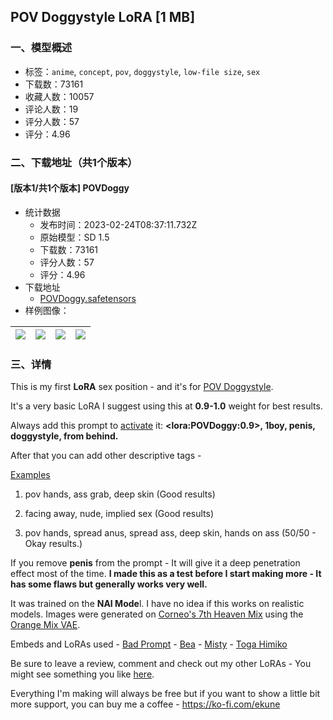 ## POV Doggystyle LoRA [1 MB]
### 一、模型概述

- 标签：`anime`, `concept`, `pov`, `doggystyle`, `low-file size`, `sex`
- 下载数：73161
- 收藏人数：10057
- 评论人数：19
- 评分人数：57
- 评分：4.96

### 二、下载地址（共1个版本）

#### [版本1/共1个版本] POVDoggy

- 统计数据
  - 发布时间：2023-02-24T08:37:11.732Z
  - 原始模型：SD 1.5
  - 下载数：73161
  - 评分人数：57
  - 评分：4.96
- 下载地址
  - [POVDoggy.safetensors](https://civitai.com/api/download/models/10290)
- 样例图像：

| <img src="https://image.civitai.com/xG1nkqKTMzGDvpLrqFT7WA/fe3a43a1-3fb7-4f99-f713-a73018c24900/width=450/100626.jpeg" /> | <img src="https://image.civitai.com/xG1nkqKTMzGDvpLrqFT7WA/36eb1a8d-df84-4ffd-0f01-b42d429a5200/width=450/100591.jpeg" /> | <img src="https://image.civitai.com/xG1nkqKTMzGDvpLrqFT7WA/780e7298-2439-41a0-3016-19215e258800/width=450/100601.jpeg" /> | <img src="https://image.civitai.com/xG1nkqKTMzGDvpLrqFT7WA/f66fc041-6e6b-4f0b-43d3-2155fe7b2c00/width=450/100625.jpeg" /> |
| ---- | ---- | ---- | ---- |


### 三、详情
<p>This is my first <strong>LoRA</strong> sex position - and it's for <u>POV Doggystyle</u>.</p><p>It's a very basic LoRA I suggest using this at <strong>0.9-1.0</strong> weight for best results.</p><p></p><p>Always add this prompt to <u>activate</u> it: <strong>&lt;lora:POVDoggy:0.9&gt;, 1boy, penis, doggystyle, from behind.</strong></p><p></p><p>After that you can add other descriptive tags -</p><p><u>Examples</u></p><ol><li><p>pov hands, ass grab, deep skin (Good results)</p></li><li><p>facing away, nude, implied sex (Good results)</p></li><li><p>pov hands, spread anus, spread ass, deep skin, hands on ass (50/50 - Okay results.)</p></li></ol><p></p><p>If you remove <strong>penis</strong> from the prompt - It will give it a deep penetration effect most of the time. <strong>I made this as a test before I start making more - It has some flaws but generally works very well.</strong></p><p></p><p>It was trained on the <strong>NAI Mode</strong>l. I have no idea if this works on realistic models. Images were generated on <a target="_blank" rel="ugc" href="https://civitai.com/models/4669/corneos-7th-heaven-mix">Corneo's 7th Heaven Mix</a> using the <a target="_blank" rel="ugc" href="https://huggingface.co/WarriorMama777/OrangeMixs/tree/main/VAEs">Orange Mix VAE</a>.</p><p></p><p>Embeds and LoRAs used - <a target="_blank" rel="ugc" href="https://huggingface.co/datasets/Nerfgun3/bad_prompt">Bad Prompt</a> - <a target="_blank" rel="ugc" href="https://civitai.com/models/8679/bea-pokemon-lora-8-mb">Bea</a> - <a target="_blank" rel="ugc" href="https://civitai.com/models/8243/misty-pokemon-lora-8-mb">Misty</a> - <a target="_blank" rel="ugc" href="https://civitai.com/models/4806/toga-himiko-ti">Toga Himiko</a></p><p></p><p>Be sure to leave a review, comment and check out my other LoRAs - You might see something you like <a target="_blank" rel="ugc" href="https://civitai.com/user/ekune">here</a>.</p><p>Everything I'm making will always be free but if you want to show a little bit more support, you can buy me a coffee - <a target="_blank" rel="ugc" href="https://ko-fi.com/ekune">https://ko-fi.com/ekune</a></p>